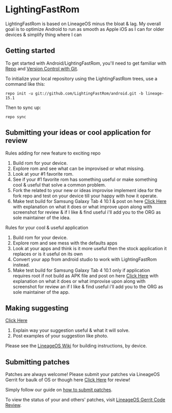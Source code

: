 
LightingFastRom
===========
LightingFastRom is based on LineageOS minus the bloat & lag. My overall goal is to optimize Android to run as smooth as Apple iOS as I can for older devices & simplify thing where I can

Getting started
---------------

To get started with Android/LightingFastRom, you'll need to get
familiar with [Repo](https://source.android.com/source/using-repo.html) and [Version Control with Git](https://source.android.com/source/version-control.html).

To initialize your local repository using the LightingFastRom trees, use a command like this:
```
repo init -u git://github.com/LightingFastRom/android.git -b lineage-15.1
```
Then to sync up:
```
repo sync
```
Submitting your ideas or cool application for review
----------------------------------------------
Rules adding for new feature to exciting repo
1. Build rom for your device.
2. Explore rom and see what can be improvised or what missing.
3. Look at your #1 favorite rom.
4. See if your #1 favorite rom has something useful or make something cool & useful that solve a common problem.
5. Fork the related to your new or ideas improvise implement idea for the fork repo and test on your device till your happy with how it operate.
6. Make test build for Samsung Galaxy Tab 4 10.1 & post on here [Click Here](https://forum.xda-developers.com/tab-4/development/samsung-galaxy-tab-4-light-project-t3877643) with explanation on what it does or what improve upon along with screenshot for review & if I like & find useful i'll add you to the ORG as sole maintainer of the idea.

Rules for your cool & useful application
1. Build rom for your device.
2. Explore rom and see mess with the defaults apps
3. Look at your apps and think is it more useful then the stock application it replaces or is it useful on its own 
5. Convert your app from android studio to work with LightingFastRom instead.
6. Make test build for Samsung Galaxy Tab 4 10.1 only if application requires root if not build as APK file and post on here [Click Here](https://forum.xda-developers.com/tab-4/development/samsung-galaxy-tab-4-light-project-t3877643) with explanation on what it does or what improvise upon along with screenshot for review an if I like & find useful i'll add you to the ORG as sole maintainer of the app.

Making suggesting
----------------------------------------------
[Click Here](https://forum.xda-developers.com/tab-4/development/samsung-galaxy-tab-4-light-project-t3877643)
1. Explain way your suggestion useful & what it will solve.
2. Post examples of your suggestion like photo.

Please see the [LineageOS Wiki](https://wiki.lineageos.org/) for building instructions, by device.

Submitting patches
------------------
Patches are always welcome! Please submit your patches via LineageOS Gerrit for baulk of OS or though here [Click Here](https://forum.xda-developers.com/tab-4/development/samsung-galaxy-tab-4-light-project-t3877643) for review!

Simply follow our guide on [how to submit patches](https://wiki.lineageos.org/submitting-patch-howto.html).

To view the status of your and others' patches, visit [LineageOS Gerrit Code Review](https://review.lineageos.org/).
